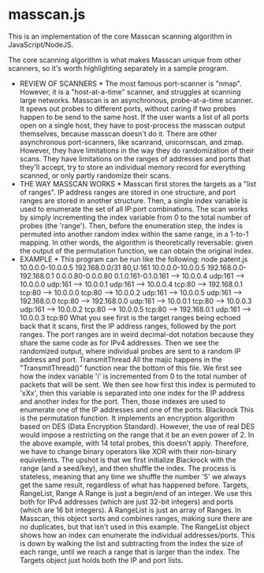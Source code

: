 # masscan.js
This is an implementation of the core Masscan scanning algorithm in JavaScript/NodeJS.

The core scanning algorithm is what makes Masscan unique from other scanners, so it's worth highlighting separately in a sample program.
* REVIEW OF SCANNERS *
The most famous port-scanner is "nmap". However, it is a "host-at-a-time" scanner, and struggles at scanning large networks. 
Masscan is an asynchronous, probe-at-a-time scanner. It spews out probes to different ports, without caring if two probes happen to be send to the same host. If the user wants a list of all ports open on a single host, they have to post-process the masscan output themselves, because masscan doesn't do it.
There are other asynchronous port-scanners, like scanrand, unicornscan, and zmap. However, they have limitations in the way they do randomization of their scans. 
They have limitations on the ranges of addresses and ports that they'll accept, try to store an individual memory record for everything scanned, or only partly randomize their scans.
* THE WAY MASSCAN WORKS *
Masscan first stores the targets as a "list of ranges". IP address ranges are stored in one structure, and port ranges are stored in another structure.
Then, a single index variable is used to enumerate the set of all IP:port combinations. The scan works by simply incrementing the index variable from 0 to the total number of probes (the 'range').
Then, before the enumeration step, the index is permuted into another random index within the same range, in a 1-to-1 mapping. In other words, the algorithm is theoretically reversable: given the output of the permutation function, we can obtain the original index.
* EXAMPLE *
This program can be run like the following:
node patent.js 10.0.0.0-10.0.0.5 192.168.0.0/31 80,U:161
10.0.0.0-10.0.0.5
192.168.0.0-192.168.0.1
0.0.0.80-0.0.0.80
0.1.0.161-0.1.0.161
--> 10.0.0.4 udp:161
--> 10.0.0.0 udp:161
--> 10.0.0.1 udp:161
--> 10.0.0.4 tcp:80
--> 192.168.0.1 tcp:80
--> 10.0.0.0 tcp:80
--> 10.0.0.2 udp:161
--> 10.0.0.5 udp:161
--> 192.168.0.0 tcp:80
--> 192.168.0.0 udp:161
--> 10.0.0.1 tcp:80
--> 10.0.0.3 udp:161
--> 10.0.0.2 tcp:80
--> 10.0.0.5 tcp:80
--> 192.168.0.1 udp:161
--> 10.0.0.3 tcp:80
What you see first is the target ranges being echoed back that it scans, first the IP address ranges, followed by the port ranges. The port ranges are in weird decimal-dot notation because they share the same code as for IPv4 addresses.
Then we see the randomized output, where individual probes are sent to a random IP address and port. 
TransmitThread
All the majic happens in the "TransmitThread()" function near the bottom of this file.
We first see how the index variable 'i' is incremented from 0 to the total number of packets that will be sent. We then see how first this index is permuted to 'xXx', then this variable is separated into one index for the IP address and another index for the port. Then, those indexes are used to enumerate one of the IP addresses and one of the ports.
Blackrock
This is the permutation function. It implements an encryption algorithm based on DES (Data Encryption Standard). However, the use of real DES would impose a restricting on the range that it be an even power of 2.
In the above example, with 14 total probes, this doesn't apply.
Therefore, we have to change binary operators like XOR with their non-binary equivelents.
The upshot is that we first initialize Blackrock with the range (and a seed/key), and then shuffle the index. The process is stateless, meaning that any time we shuffle the number '5' we always get the same result, regardless of what has happened before.
Targets, RangeList, Range
A Range is just a begin/end of an integer. 
We use this both for IPv4 addresses (which are just 32-bit integers) and ports (which are 16 bit integers).
A RangeList is just an array of Ranges. In Masscan, this object sorts and combines ranges, making sure there are no duplicates, but that isn't used in this example.
The RangeList object shows how an index can enumerate the individual addresses/ports. This is down by walking the list and subtracting from the index the size of each range, until we reach a range that is larger than the index.
The Targets object just holds both the IP and port lists.
